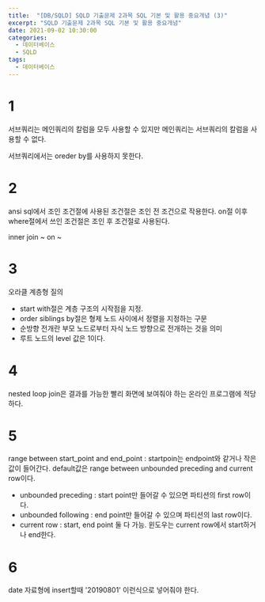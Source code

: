 ```yaml
---
title:  "[DB/SQLD] SQLD 기출문제 2과목 SQL 기본 및 활용 중요개념 (3)"
excerpt: "SQLD 기출문제 2과목 SQL 기본 및 활용 중요개념"
date: 2021-09-02 10:30:00
categories:
  - 데이터베이스
  - SQLD 
tags:
  - 데이터베이스
---
```



# 1

서브쿼리는 메인쿼리의 칼럼을 모두 사용할 수 있지만 메인쿼리는 서브쿼리의 칼럼을 사용할 수 없다.

서브쿼리에서는 oreder by를 사용하지 못한다.

# 2

ansi sql에서 조인 조건절에 사용된 조건절은 조인 전 조건으로 작용한다. on절 이후 where절에서 쓰인 조건절은 조인 후 조건절로 사용된다.

inner join ~ on ~

# 3

오라클 계층형 질의

- start with절은 계층 구조의 시작점을 지정.
- order siblings by절은 형제 노드 사이에서 정렬을 지정하는 구문
- 순방향 전개란 부모 노드로부터 자식 노드 방향으로 전개하는 것을 의미
- 루트 노드의 level 값은 1이다.

# 4

nested loop join은 결과를 가능한 빨리 화면에 보여줘야 하는 온라인 프로그램에 적당하다.

# 5

range between start_point and end_point : startpoin는 endpoint와 같거나 작은값이 들어간다. default값은 range between unbounded preceding and current row이다.

- unbounded preceding : start point만 들어갈 수 있으면 파티션의 first row이다.
- unbounded following : end point만 들어갈 수 있으며 파티션의 last row이다.
- current row : start, end point 둘 다 가능. 윈도우는 current row에서 start하거나 end한다.

# 6

date 자료형에 insert할때 '20190801' 이런식으로 넣어줘야 한다.

